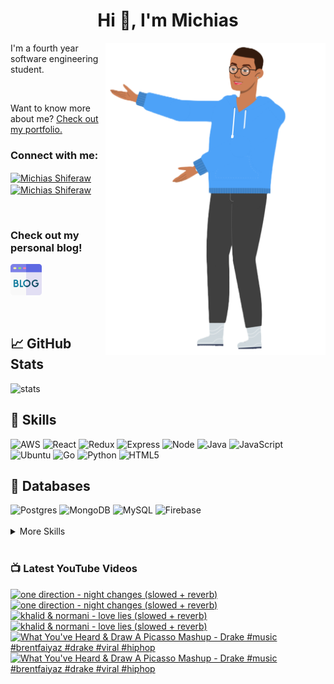 
<h1 align="center">Hi 👋, I'm Michias</h1>

<div>
<img src="./download.png" align="right" data-canonical-src="https://gyazo.com/eb5c5741b6a9a16c692170a41a49c858.png" height="500" />

</div>

<p float="left">

<div>


I'm a fourth year software engineering student.

<br>


Want to know more about me? [Check out my portfolio.](https://michias.vercel.app/)







<h3 align="left">Connect with me:</h3>
<p align="left">
  

<a href="https://www.linkedin.com/in/michiasshiferaw" target="blank"><img align="center" src="https://cdn.svgporn.com/logos/linkedin-icon.svg" alt="Michias Shiferaw" height="30" width="40" /></a>
<a href="https://www.youtube.com/@kuubamusic" target="blank"><img align="center" src="https://cdn.svgporn.com/logos/youtube-icon.svg" alt="Michias Shiferaw" height="30" width="40" /></a>
</p>

<br>


<p align="left">
<h3> Check out my personal blog! </h2>
<a href="http://acrudi.vercel.app/" target="blank"style="textdecoration:none;">
<img src="./blog.png" alt="Blog" height="50" width="50" />
</a>
</p>



<br>

## &#x1f4c8; GitHub Stats
<img alt="stats" src="https://github-readme-stats.vercel.app/api/top-langs/?username=MichiasShiferaw&layout=compact"/>

<br>

## 💼 Skills
<img alt="AWS" src="https://img.shields.io/badge/AWS-%23FF9900.svg?style=for-the-badge&logo=amazon-aws&logoColor=white"/>
<img alt="React" src="https://img.shields.io/badge/react-%2320232a.svg?style=for-the-badge&logo=react&logoColor=%2361DAFB"/>
<img alt="Redux" src="https://img.shields.io/badge/redux-%23593d88.svg?style=for-the-badge&logo=redux&logoColor=white"/>
<img alt="Express" src="https://img.shields.io/badge/express.js-%23404d59.svg?style=for-the-badge&logo=express&logoColor=%2361DAFB"/>
<img alt="Node" src="https://img.shields.io/badge/node.js-6DA55F?style=for-the-badge&logo=node.js&logoColor=white"/>
<img alt="Java" src="https://img.shields.io/badge/java-%23ED8B00.svg?style=for-the-badge&logo=openjdk&logoColor=white"/>
<img alt="JavaScript" src="https://img.shields.io/badge/javascript-%23323330.svg?style=for-the-badge&logo=javascript&logoColor=%23F7DF1E"/>
<img alt="Ubuntu" src="https://img.shields.io/badge/Ubuntu-E95420?style=for-the-badge&logo=ubuntu&logoColor=white"/>
<img alt="Go" src="https://img.shields.io/badge/go-%2300ADD8.svg?style=for-the-badge&logo=go&logoColor=white"/>
<img alt="Python" src="https://img.shields.io/badge/python-3670A0?style=for-the-badge&logo=python&logoColor=ffdd54"/>
<img alt="HTML5" src="https://img.shields.io/badge/html5-%23E34F26.svg?style=for-the-badge&logo=html5&logoColor=white"/>

<br>

## 💾 Databases
<img alt="Postgres" src="https://img.shields.io/badge/postgres-%23316192.svg?style=for-the-badge&logo=postgresql&logoColor=white"/>
<img alt="MongoDB" src="https://img.shields.io/badge/MongoDB-%234ea94b.svg?style=for-the-badge&logo=mongodb&logoColor=white"/>
<img alt="MySQL" src="https://img.shields.io/badge/mysql-%2300f.svg?style=for-the-badge&logo=mysql&logoColor=white"/>
<img alt="Firebase" src="https://img.shields.io/badge/firebase-%23039BE5.svg?style=for-the-badge&logo=firebase"/>

<br>


<br>

<details>
<summary>More Skills</summary>
<br>

<img alt="CSS" src="https://img.shields.io/badge/css3-%231572B6.svg?style=for-the-badge&logo=css3&logoColor=white"/>
<img alt="SASS" src="https://img.shields.io/badge/SASS-hotpink.svg?style=for-the-badge&logo=SASS&logoColor=white"/>
<img alt="Bootstrap" src="https://img.shields.io/badge/bootstrap-%23563D7C.svg?style=for-the-badge&logo=bootstrap&logoColor=white"/>
<img alt="MUI" src="https://img.shields.io/badge/MUI-%230081CB.svg?style=for-the-badge&logo=mui&logoColor=white"/>


<br>

<img alt="SonarQube" src="https://img.shields.io/badge/SonarQube-black?style=for-the-badge&logo=sonarqube&logoColor=4E9BCD"/>
<img alt="SonarLint" src="https://img.shields.io/badge/SonarLint-CB2029?style=for-the-badge&logo=SONARLINT&logoColor=white"/>
<img alt="Selenium" src="https://img.shields.io/badge/-selenium-%43B02A?style=for-the-badge&logo=selenium&logoColor=white"/>

<br>

<img alt="Netlify" src="https://img.shields.io/badge/netlify-%23000000.svg?style=for-the-badge&logo=netlify&logoColor=#00C7B7"/>
<img alt="Jenkins" src="https://img.shields.io/badge/jenkins-%232C5263.svg?style=for-the-badge&logo=jenkins&logoColor=white"/>
<img alt="Github" src="https://img.shields.io/badge/github-%23121011.svg?style=for-the-badge&logo=github&logoColor=white"/>
<img alt="GitLab" src="https://img.shields.io/badge/gitlab-%23181717.svg?style=for-the-badge&logo=gitlab&logoColor=white"/>
<img alt="Git" src="https://img.shields.io/badge/git-%23F05033.svg?style=for-the-badge&logo=git&logoColor=white"/>
<img alt="Nodemon" src="https://img.shields.io/badge/NODEMON-%23323330.svg?style=for-the-badge&logo=nodemon&logoColor=%BBDEAD"/>
<img alt="Canva" src="https://img.shields.io/badge/Canva-%2300C4CC.svg?style=for-the-badge&logo=Canva&logoColor=white"/>
<img alt="Gatsby" src="https://img.shields.io/badge/Gatsby-%23663399.svg?style=for-the-badge&logo=gatsby&logoColor=white"/>
<img alt="Next" src="https://img.shields.io/badge/Next-black?style=for-the-badge&logo=next.js&logoColor=white"/>

</details>

<br>

</div>

</p>



### 📺 Latest YouTube Videos
<!-- BEGIN YOUTUBE-CARDS -->
[![one direction - night changes (slowed + reverb)](https://ytcards.demolab.com/?id=dLgsC2WiMYo&title=one+direction+-+night+changes+%28slowed+%2B+reverb%29&lang=en&timestamp=1699404026&background_color=%230d1117&title_color=%23ffffff&stats_color=%23dedede&max_title_lines=1&width=250&border_radius=5&duration=295 "one direction - night changes (slowed + reverb)")](https://www.youtube.com/watch?v=dLgsC2WiMYo#gh-dark-mode-only)[![one direction - night changes (slowed + reverb)](https://ytcards.demolab.com/?id=dLgsC2WiMYo&title=one+direction+-+night+changes+%28slowed+%2B+reverb%29&lang=en&timestamp=1699404026&background_color=%23ffffff&title_color=%2324292f&stats_color=%2357606a&max_title_lines=1&width=250&border_radius=5&duration=295 "one direction - night changes (slowed + reverb)")](https://www.youtube.com/watch?v=dLgsC2WiMYo#gh-light-mode-only)
[![khalid & normani - love lies (slowed + reverb)](https://ytcards.demolab.com/?id=-AFgZHn_-Q0&title=khalid+%26+normani+-+love+lies+%28slowed+%2B+reverb%29&lang=en&timestamp=1699396086&background_color=%230d1117&title_color=%23ffffff&stats_color=%23dedede&max_title_lines=1&width=250&border_radius=5&duration=242 "khalid & normani - love lies (slowed + reverb)")](https://www.youtube.com/watch?v=-AFgZHn_-Q0#gh-dark-mode-only)[![khalid & normani - love lies (slowed + reverb)](https://ytcards.demolab.com/?id=-AFgZHn_-Q0&title=khalid+%26+normani+-+love+lies+%28slowed+%2B+reverb%29&lang=en&timestamp=1699396086&background_color=%23ffffff&title_color=%2324292f&stats_color=%2357606a&max_title_lines=1&width=250&border_radius=5&duration=242 "khalid & normani - love lies (slowed + reverb)")](https://www.youtube.com/watch?v=-AFgZHn_-Q0#gh-light-mode-only)
[![What You've Heard & Draw A Picasso Mashup - Drake #music #brentfaiyaz #drake #viral #hiphop](https://ytcards.demolab.com/?id=NcWAIWccF10&title=What+You%27ve+Heard+%26+Draw+A+Picasso+Mashup+-+Drake+%23music+%23brentfaiyaz+%23drake+%23viral+%23hiphop&lang=en&timestamp=1698627635&background_color=%230d1117&title_color=%23ffffff&stats_color=%23dedede&max_title_lines=1&width=250&border_radius=5&duration=60 "What You've Heard & Draw A Picasso Mashup - Drake #music #brentfaiyaz #drake #viral #hiphop")](https://www.youtube.com/watch?v=NcWAIWccF10#gh-dark-mode-only)[![What You've Heard & Draw A Picasso Mashup - Drake #music #brentfaiyaz #drake #viral #hiphop](https://ytcards.demolab.com/?id=NcWAIWccF10&title=What+You%27ve+Heard+%26+Draw+A+Picasso+Mashup+-+Drake+%23music+%23brentfaiyaz+%23drake+%23viral+%23hiphop&lang=en&timestamp=1698627635&background_color=%23ffffff&title_color=%2324292f&stats_color=%2357606a&max_title_lines=1&width=250&border_radius=5&duration=60 "What You've Heard & Draw A Picasso Mashup - Drake #music #brentfaiyaz #drake #viral #hiphop")](https://www.youtube.com/watch?v=NcWAIWccF10#gh-light-mode-only)
<!-- END YOUTUBE-CARDS -->


